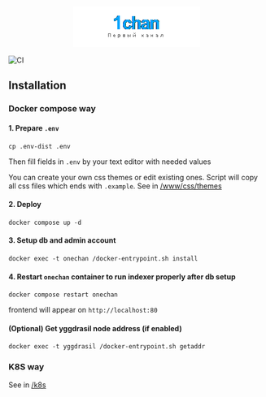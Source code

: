 <p align="center">
    <img src="https://raw.githubusercontent.com/katzterd/1chan/master/www/img/ogol.png" alt="1chan">
</p>

![CI](https://img.shields.io/github/actions/workflow/status/katzterd/1chan/docker-build.yml?label=CI&logo=github&style=for-the-badge)

## Installation

### Docker compose way

#### 1. Prepare `.env`
```console
cp .env-dist .env
```
Then fill fields in `.env` by your text editor with needed values

You can create your own css themes or edit existing ones. Script will copy all css files which ends with `.example`. See in [/www/css/themes](https://github.com/katzterd/1chan-docker/tree/master/www/css/themes)

#### 2. Deploy
```console
docker compose up -d
```

#### 3. Setup db and admin account
```console
docker exec -t onechan /docker-entrypoint.sh install
```

#### 4. Restart `onechan` container to run indexer properly after db setup
```console
docker compose restart onechan
```

frontend will appear on `http://localhost:80`



#### (Optional) Get yggdrasil node address (if enabled)
```console
docker exec -t yggdrasil /docker-entrypoint.sh getaddr
```

### K8S way
See in [/k8s](https://github.com/katzterd/1chan/tree/master/k8s)
